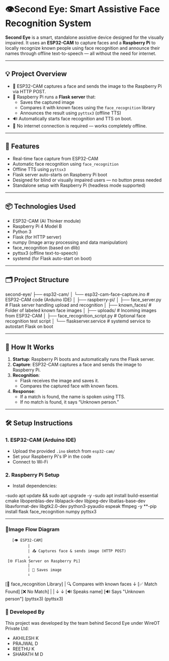 # 👁️Second Eye: Smart Assistive Face Recognition System

**Second Eye** is a smart, standalone assistive device designed for the visually impaired. It uses an **ESP32-CAM** to capture faces and a **Raspberry Pi** to locally recognize known people using face recognition and announce their names through offline text-to-speech — all without the need for internet.

---

## 💡 Project Overview

- 📸 ESP32-CAM captures a face and sends the image to the Raspberry Pi via HTTP POST.
- 🤖 Raspberry Pi runs a **Flask server** that:
  - Saves the captured image
  - Compares it with known faces using the `face_recognition` library
  - Announces the result using `pyttsx3` (offline TTS)
- 🔊 Automatically starts face recognition and TTS on boot.
- 🚫 No internet connection is required — works completely offline.

---

## 🔧 Features

- Real-time face capture from ESP32-CAM
- Automatic face recognition using `face_recognition`
- Offline TTS using `pyttsx3`
- Flask server auto-starts on Raspberry Pi boot
- Designed for blind or visually impaired users — no button press needed
- Standalone setup with Raspberry Pi (headless mode supported)

---

## 📦 Technologies Used

- ESP32-CAM (AI Thinker module)
- Raspberry Pi 4 Model B
- Python 3
- Flask (for HTTP server)
- numpy (Image array processing and data manipulation)
- face_recognition (based on dlib)
- pyttsx3 (offline text-to-speech)
- systemd (for Flask auto-start on boot)

---

## 🗂️ Project Structure
second-eye/
├── esp32-cam/
│   └── esp32-cam-face-capture.ino        # ESP32-CAM code (Arduino IDE)
│
├── raspberry-pi/
│   ├── face_server.py                    # Flask server handling upload and recognition
│   ├── known_faces/                      # Folder of labeled known face images
│   ├── uploads/                          # Incoming images from ESP32-CAM
│   ├── face_recognition_script.py        # Optional face recognition test script
│   └── flaskserver.service               # systemd service to autostart Flask on boot


---

## 🚀 How It Works

1. **Startup**: Raspberry Pi boots and automatically runs the Flask server.
2. **Capture**: ESP32-CAM captures a face and sends the image to Raspberry Pi.
3. **Recognition**:
   - Flask receives the image and saves it.
   - Compares the captured face with known faces.
4. **Response**:
   - If a match is found, the name is spoken using TTS.
   - If no match is found, it says “Unknown person.”

---

## 🛠️ Setup Instructions

### 1. ESP32-CAM (Arduino IDE)
- Upload the provided `.ino` sketch from `esp32-cam/`
- Set your Raspberry Pi's IP in the code
- Connect to Wi-Fi

### 2. Raspberry Pi Setup
- Install dependencies:
  
-sudo apt update && sudo apt upgrade -y
-sudo apt install build-essential cmake libopenblas-dev liblapack-dev libjpeg-dev libatlas-base-dev libavformat-dev libgtk2.0-dev python3-pyaudio espeak ffmpeg -y
**-pip install flask face_recognition numpy pyttsx3

---

### 📸Image Flow Diagram

       [👁️ ESP32-CAM]
              |
              | 📤 Captures face & sends image (HTTP POST)
              ↓
     [🌐 Flask Server on Raspberry Pi]
              |
              | 💾 Saves image
              ↓
   [🧐 face_recognition Library]
              |
     🔍 Compares with known faces
              ↓
 [✅ Match Found]     [❌ No Match]
      |                     |
      ↓                     ↓
 [🔊 Speaks name]     [🔊 Says "Unknown person"]
    (pyttsx3)              (pyttsx3)



### 🙋 Developed By
This project was developed by the team behind Second Eye under WireOT Private Ltd:

- AKHILESH K
- PRAJWAL D
- REETHU K
- SHARATH M D
